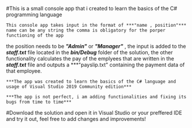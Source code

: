 ﻿#This is a small console app that i created to learn the basics of the C# programming language

	This console app takes input in the format of ***"name , position"*** name can be any string the comma is obligatory for the porper functioning of the app
the position needs to be ***"Admin"*** or ***"Manager"*** , the input is added to the ***staff.txt*** file located in the ***bin/Debug*** folder of the solution,
the other functionality calculates the pay of the emplyees that are written in the ***staff.txt*** file and outputs a ***"payslip.txt" containing the payment data 
of that employee.

	***The app was created to learn the basics of the C# language and usage of Visual Studio 2019 Community edition***

	***The app is not perfect, i am adding functionalities and fixing its bugs from time to time***

#Download the solution and open it in Visual Studio or your preffered IDE and try it out, feel free to add changes and improvements!
